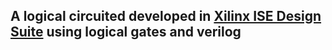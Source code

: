 ## A logical circuited developed in [Xilinx ISE Design Suite](https://www.xilinx.com/products/design-tools/ise-design-suite.html) using logical gates and verilog

